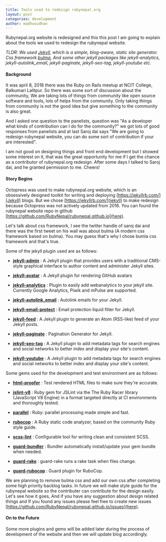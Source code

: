 ```yaml
---
title: Tools used to redesign rubynepal.org
layout: post
categories: development
author: madhusudhan
---
```

Rubynepal.org website is redesigned and this this post I am going to explain about the tools we used to redesign the rubynepal website.

*TLDR: We used [Jekyll](https://jekyllrb.com/docs/home/), which is a simple, blog-aware, static site generator. Css framework [bulma](https://bulma.io/), And some other jekyll packages like jekyll-analytics, jekyll-autolink_email, jekyll-paginate, jekyll-seo-tag, jekyll-youtube etc.*

#### Background

It was april 8, 2018 there was the Ruby on Rails meetup at NCIT College, Balkumari Lalitpur. So there was some sort of discussion about the community, We are taking lots of things from community like open source software and tools, lots of helps from the community. Only taking things from community is not the good idea but give something to the community is also great.

 And I asked one question to the panelists, question was "As a developer what kinds of contribution can I do for the community?" we got lots of good  responses from panelists and at last Saroj dai says "We are going to redesign rubynepal website, you can do some sort of contribution if your are interested".

I am not good on designing things and front end development but I showed some interest on it, that was the great opportunity for me if I get the chance as a contributor of rubynepal.org redesign. After some days I talked to Saroj dai, and he granted permission to me. Cheers!

#### Story Begins

Octopress was used to make rubynepal.org website, which is an obsessively designed toolkit for writing and deploying [https://jekyllrb.com/](Jekyll) blogs. But we chose [https://jekyllrb.com/](jekyll) to make redesign  because Octopress was not actively updated from 2016. You can found the rubynepal website repo in github [https://github.com/RubyNepal/rubynepal.github.io](here).

Let's talk about css framework, I see the twitter handle of saroj dai and there was the first tweet on his wall  was  about  bulma (A modern css framework based on bulma). You may guess that's why I chose bumla css framework and that's true. 

Some of the jekyll plugin used are as follows:

- **[jekyll-admin](https://github.com/jekyll/jekyll-admin)** :  A Jekyll plugin that provides users with a traditional CMS-style graphical interface to author content and administer Jekyll sites. 

- **[jekyll-avatar](https://github.com/benbalter/jekyll-avatar)** :  A Jekyll plugin for rendering GitHub avatars 

- **[jekyll-analytics](https://github.com/hendrikschneider/jekyll-analytics)** : Plugin to easily add webanalytics to your jekyll site. Currently Google Analytics, Piwik and mPulse are supported.

- **[jekyll-autolink_email](https://github.com/ivantsepp/jekyll-autolink_email)** : Autolink emails for your Jekyll.

- **[jekyll-email-protect](https://github.com/vwochnik/jekyll-email-protect)** : Email protection liquid filter for Jekyll.

- **[jekyll-feed](https://github.com/jekyll/jekyll-feed)** : A Jekyll plugin to generate an Atom (RSS-like) feed of your Jekyll posts.

- **[jekyll-paginate](https://github.com/jekyll/jekyll-paginate)** : Pagination Generator for Jekyll.

- **[jekyll-seo-tag](https://github.com/jekyll/jekyll-seo-tag)** : A Jekyll plugin to add metadata tags for search engines and social networks to better index and display your site's content.

- **[jekyll-youtube](https://github.com/jekyll/jekyll-seo-tag)** : A Jekyll plugin to add metadata tags for search engines and social networks to better index and display your site's content.

Some gems used for the development and test environment are as follows:

- **[html-proofer](https://github.com/gjtorikian/html-proofer)** : Test  rendered HTML files to make sure they're accurate. 

- **[jslint-v8](https://github.com/whoward/jslint-v8)** : Ruby gem for JSLint via the The Ruby Racer library (JavaScript V8 Engine) in a format targeted directly at CI environments and thoroughly tested.

- **[parallel](https://github.com/grosser/parallel)**  : Ruby: parallel processing made simple and fast.

- **[rubocop](https://github.com/bbatsov/rubocop)**  : A Ruby static code analyzer, based on the community Ruby style guide.

- **[scss-lint](https://github.com/brigade/scss-lint)**  : Configurable tool for writing clean and consistent SCSS.

- **[guard-bundler](https://github.com/guard/guard-bundler)**  : Bundler automatically install/update your gem bundle when needed.

- **[guard-rake](https://github.com/rubyist/guard-rake)** : guard-rake runs a rake task when files change.

- **[guard-rubocop](https://github.com/yujinakayama/guard-rubocop)** : Guard plugin for RuboCop.

We are planning to remove bulma css and add our own css after completing some high priority backlog tasks. In future we will make style guide for the rubynepal website so the contributer can contribute for the design easily. Let's see how it goes, And if you have any suggestion about design related things and If you found any issues please feel free to create new issues  [https://github.com/RubyNepal/rubynepal.github.io/issues](here).  

#### On to the Future

Some more plugins and gems will be added later during the process of development of the website and then we will update blog accordingly.

